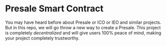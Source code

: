 # Presale Smart Contract



You may have heard before about Presale or ICO or IEO and similar projects. But in this repo, we will go throw a new
way to create a Presale. This project is completely *decentralized* and will give users 100% peace of mind, making your project completely trustworthy.


